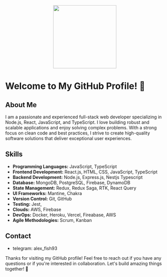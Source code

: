 <div id="header" align="center">
  <img src="https://media.giphy.com/media/2IudUHdI075HL02Pkk/giphy.gif" width="200"/>
</div>

# Welcome to My GitHub Profile! 👋

## About Me
I am a passionate and experienced full-stack web developer specializing in Node.js, React, JavaScript, and TypeScript. I love building robust and scalable applications and enjoy solving complex problems. With a strong focus on clean code and best practices, I strive to create high-quality software solutions that deliver exceptional user experiences.

## Skills

- **Programming Languages:** JavaScript, TypeScript
- **Frontend Development:** React.js, HTML, CSS, JavaScript, TypeScript
- **Backend Development:** Node.js, Express.js, Nestjs Typescript
- **Database:** MongoDB, PostgreSQL, Firebase, DynamoDB
- **State Management:** Redux, Redux Saga, RTK, React Query
- **UI Frameworks:** Mantine, Chakra
- **Version Control:** Git, GitHub
- **Testing:** Jest,
- **Clouds:** AWS, Firebase
- **DevOps:** Docker, Heroku, Vercel, Fireabase, AWS
- **Agile Methodologies:** Scrum, Kanban 

## Contact

- telegram: alex_fish93

Thanks for visiting my GitHub profile! Feel free to reach out if you have any questions or if you're interested in collaboration. Let's build amazing things together! 🚀
